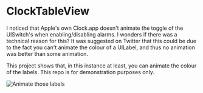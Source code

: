 # ClockTableView
I noticed that Apple's own Clock.app doesn't animate the toggle of the UISwitch's when enabling/disabling alarms. I wonders if there was a technical reason for this? It was suggested on Twitter that this could be due to the fact you can't animate the colour of a UILabel, and thus no animation was better than some animation.

This project shows that, in this instance at least, you can animate the colour of the labels. This repo is for demonstration purposes only.

![Animate those labels](https://im.ezgif.com/tmp/ezgif-1-111b072f60.gif)

